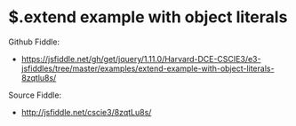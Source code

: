 # $.extend example with object literals

Github Fiddle:
- https://jsfiddle.net/gh/get/jquery/1.11.0/Harvard-DCE-CSCIE3/e3-jsfiddles/tree/master/examples/extend-example-with-object-literals-8zqtlu8s/

Source Fiddle:
- http://jsfiddle.net/cscie3/8zqtLu8s/

